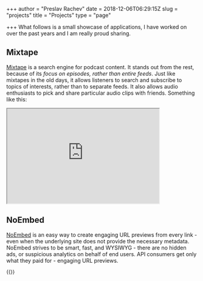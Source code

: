 +++
author = "Preslav Rachev"
date = 2018-12-06T06:29:15Z
slug = "projects"
title = "Projects"
type = "page"

+++
What follows is a small showcase of applications, I have worked on over the past years and I am really proud sharing.

## Mixtape

[Mixtape](https://mixtape.preslav.me/) is a search engine for podcast content. It stands out from the rest, because of its _focus on episodes, rather than entire feeds_. Just like mixtapes in the old days, it allows listeners to search and subscribe to topics of interests, rather than to separate feeds. It also allows audio enthusiasts to pick and share particular audio clips with friends. Something like this:

<iframe src="https://mixtape.preslav.me/episode/d0901898/embed?start=00:07:21&stop=00:07:39" width="400" height="250"></iframe>

## NoEmbed

[NoEmbed](https://noembed.preslav.me/) is an easy way to create engaging URL previews from every link - even when the underlying site does not provide the necessary metadata. NoEmbed strives to be smart, fast, and WYSIWYG - there are no hidden ads, or suspicious analytics on behalf of end users. API consumers get only what they paid for - engaging URL previews.

<div style="font-size: 0.8rem">
{{<oembed "https://noembed.preslav.me">}}
</div>
